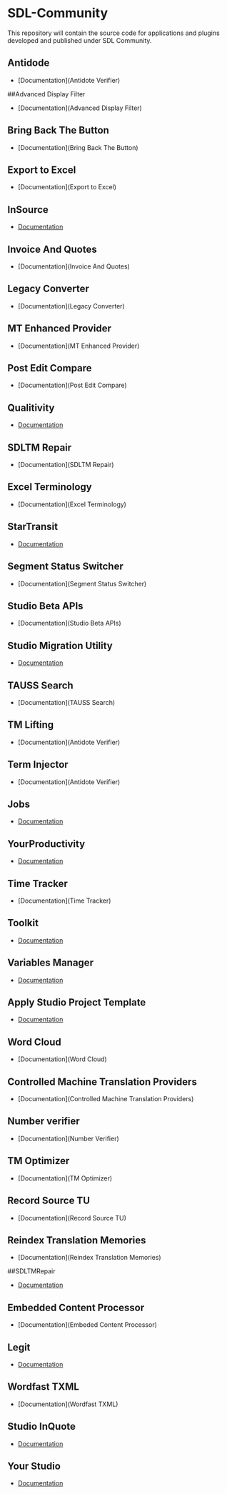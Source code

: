 SDL-Community
=============

This repository will contain the source code for applications and plugins developed and published under SDL Community.

## Antidode
* [Documentation](Antidote Verifier)

##Advanced Display Filter
* [Documentation](Advanced Display Filter)

## Bring Back The Button
* [Documentation](Bring Back The Button)

## Export to Excel
* [Documentation](Export to Excel)

## InSource
* [Documentation](InSource)

## Invoice And Quotes
* [Documentation](Invoice And Quotes)

## Legacy Converter
* [Documentation](Legacy Converter)

## MT Enhanced Provider
* [Documentation](MT Enhanced Provider)

## Post Edit Compare
* [Documentation](Post Edit Compare)

## Qualitivity
* [Documentation](Qualitivity)

## SDLTM Repair	 
* [Documentation](SDLTM Repair)

## Excel Terminology
* [Documentation](Excel Terminology)

## StarTransit
* [Documentation](StarTransit)

## Segment Status Switcher
* [Documentation](Segment Status Switcher)

## Studio Beta APIs
* [Documentation](Studio Beta APIs)

## Studio Migration Utility	
* [Documentation](README.md)

## TAUSS Search
* [Documentation](TAUSS Search)

## TM Lifting
* [Documentation](Antidote Verifier)

## Term Injector
* [Documentation](Antidote Verifier)

## Jobs
* [Documentation](Jobs)

## YourProductivity
* [Documentation](YourProductivity)

## Time Tracker
* [Documentation](Time Tracker)

## Toolkit
* [Documentation](Toolkit)

## Variables Manager
* [Documentation](VariablesManager)


## Apply Studio Project Template
* [Documentation](ApplyStudioProjectTemplate)

## Word Cloud
* [Documentation](Word Cloud)

## Controlled Machine Translation Providers
* [Documentation](Controlled Machine Translation Providers)

## Number verifier
* [Documentation](Number Verifier)

## TM Optimizer
* [Documentation](TM Optimizer)

## Record Source TU
* [Documentation](Record Source TU)

## Reindex Translation Memories
* [Documentation](Reindex Translation Memories)

##SDLTMRepair
* [Documentation](SDLTMRepair)

## Embedded Content Processor
* [Documentation](Embeded Content Processor)

## Legit
* [Documentation](Legit)

## Wordfast TXML
* [Documentation](Wordfast TXML)

## Studio InQuote
* [Documentation](InvoiceAndQuotes)

## Your Studio
* [Documentation](YourStudio)




